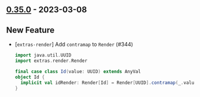 ## [0.35.0](https://github.com/kevin-lee/extras/issues?utf8=%E2%9C%93&q=is%3Aissue+is%3Aclosed+-label%3Ainvalid+milestone%3Amilestone36) - 2023-03-08

## New Feature
* [`extras-render`] Add `contramap` to `Render` (#344)
  ```scala
  import java.util.UUID
  import extras.render.Render
  
  final case class Id(value: UUID) extends AnyVal
  object Id {
    implicit val idRender: Render[Id] = Render[UUID].contramap(_.value)
  }
  ```

